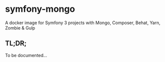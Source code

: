 # symfony-mongo
A docker image for Symfony 3 projects with Mongo, Composer, Behat, Yarn, Zombie &amp; Gulp


## TL;DR;
To be documented...

